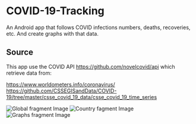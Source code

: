 # COVID-19-Tracking

An Android app that follows COVID infections numbers, deaths, recoveries, etc. And create graphs with that data.

## Source

This app use the COVID API https://github.com/novelcovid/api which retrieve data from:

https://www.worldometers.info/coronavirus/ 
https://github.com/CSSEGISandData/COVID-19/tree/master/csse_covid_19_data/csse_covid_19_time_series

![Global fragment Image](https://i.imgur.com/BFXI3bc.jpg)
![Country fagment Image](https://i.imgur.com/UQISQa2.jpg)
![Graphs fragment Image](https://i.imgur.com/Be9vVHt.jpg)
